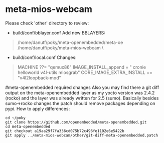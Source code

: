 # meta-mios-webcam
Please check 'other' directory to review:
- build/conf/bblayer.conf
  Add new BBLAYERS:
> 	 /home/danutf/poky/meta-openembedded/meta-oe \
>  	/home/danutf/poky/meta-mios-webcam \
 
- build/conf/local.conf
  Changes:
> 	MACHINE ??= "qemux86"
> 	IMAGE_INSTALL_append = " cronie helloworld v4l-utils miosgrab"
> 	CORE_IMAGE_EXTRA_INSTALL += "v4l2loopback-mod"


#meta-openembedded required changes
Also you may find there a git diff output on the meta-openembedded layer as my yocto version was 2.4.2 (rocko) and the layer was already written for 2.5 (sumo).
Basically besides sumo->rocko changes the patch should remove packages depending on pypi.
How to apply differences:
```
cd ~/poky
git clone https://github.com/openembedded/meta-openembedded.git
cd meta-openembedded
git checkout a19aa29f7fa336cd075b72c496fe1102e6e5422b
git apply ../meta-mios-webcam/other/git-diff-meta-openembedded.patch
```

